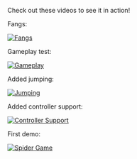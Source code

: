 Check out these videos to see it in action!

Fangs:

[![Fangs](http://img.youtube.com/vi/MhjdmUtJwiw/0.jpg)](https://www.youtube.com/watch?v=MhjdmUtJwiw "Fangs (watch it on youtube)")

Gameplay test:

[![Gameplay](http://img.youtube.com/vi/kz6_UiAdvHk/0.jpg)](https://www.youtube.com/watch?v=kz6_UiAdvHk "Gameplay (watch it on youtube)")

Added jumping:

[![Jumping](http://img.youtube.com/vi/k6Jb2ZKCpKc/0.jpg)](https://www.youtube.com/watch?v=k6Jb2ZKCpKc "Jumping (watch it on youtube)")

Added controller support:

[![Controller Support](http://img.youtube.com/vi/qdTMTsKarjI/0.jpg)](https://www.youtube.com/watch?v=qdTMTsKarjI "Controller Support (watch it on youtube)")

First demo:

[![Spider Game](http://img.youtube.com/vi/bZomCcE1vPY/0.jpg)](https://www.youtube.com/watch?v=bZomCcE1vPY "Spider Game (watch it on youtube)")
